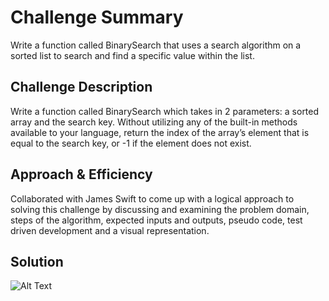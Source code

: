 # Challenge Summary
Write a function called BinarySearch that uses a search algorithm on a sorted list to search and find a specific value within the list.

## Challenge Description
Write a function called BinarySearch which takes in 2 parameters: a sorted array and the search key. Without utilizing any of the built-in methods available to your language, return the index of the array’s element that is equal to the search key, or -1 if the element does not exist.

## Approach & Efficiency
Collaborated with James Swift to come up with a logical approach to solving this challenge by discussing and examining the problem domain, steps of the algorithm, expected inputs and outputs, pseudo code, test driven development and a visual representation. 

## Solution
![Alt Text](img/array-binary-search.jpg)
